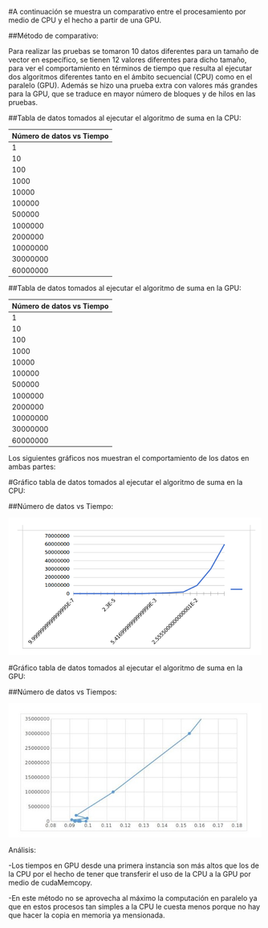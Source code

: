 #A continuación se muestra un comparativo entre el procesamiento por medio de CPU y el hecho a partir de una GPU.

##Método de comparativo:

Para realizar las pruebas se tomaron 10 datos diferentes para un tamaño de vector en específico, se tienen 12 valores diferentes para dicho tamaño, para ver el comportamiento en términos de tiempo que resulta al ejecutar dos algoritmos diferentes tanto en el ámbito secuencial (CPU) como en el paralelo (GPU).
Además se hizo una prueba extra con valores más grandes para la GPU, que se traduce en mayor número de bloques y de hilos en las pruebas.

##Tabla de datos tomados al ejecutar el algoritmo de suma en la CPU:


|       Número de datos vs Tiempo        |
|---------------------|
|1           |0,000001|
|10          |0,000001|
|100         |0,000003|
|1000        |0,000023|
|10000       |0,000088|
|100000      |0,000919|
|500000      |0,005417|
|1000000     |0,013998|
|2000000     |0,017278 |
|10000000    |0,025555|
|30000000    |0,07598|
|60000000    |0,155498|


##Tabla de datos tomados al ejecutar el algoritmo de suma en la GPU:




|       Número de datos vs Tiempo        |
|---------------------|
|1           |0,092663|
|10          |0,094731|
|100         |0,098808|
|1000        |0,095708|
|10000       |0,093072|
|100000      |0,095302|
|500000      |0,091146|
|1000000     |0,099437|
|2000000     |0,093488|
|10000000    |0,113389|
|30000000    |0,154458|
|60000000    |0,192637|



Los siguientes gráficos nos muestran el comportamiento de los datos en ambas partes:

#Gráfico tabla de datos tomados al ejecutar el algoritmo de suma en la CPU:

##Número de datos vs Tiempo:



![alt tag](GCPU.png)

#Gráfico tabla de datos tomados al ejecutar el algoritmo de suma en la GPU:

##Número de datos vs Tiempos:

![alt tag](GGPU.jpg)

Análisis:

-Los tiempos en GPU desde una primera instancia son más altos que los de la CPU por el hecho de tener que transferir el uso de la CPU a la GPU por medio de cudaMemcopy.

-En este método no se aprovecha al máximo la computación en paralelo ya que en estos procesos tan simples a la CPU le cuesta menos porque no hay que hacer la copia en memoria ya mensionada.
